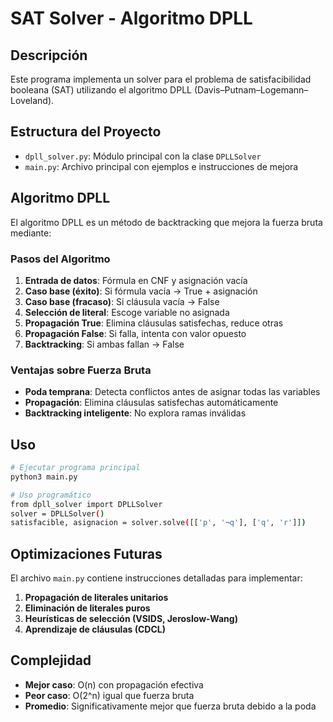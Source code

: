 # SAT Solver - Algoritmo DPLL

## Descripción

Este programa implementa un solver para el problema de satisfacibilidad booleana (SAT) utilizando el algoritmo DPLL (Davis–Putnam–Logemann–Loveland).

## Estructura del Proyecto

- `dpll_solver.py`: Módulo principal con la clase `DPLLSolver`
- `main.py`: Archivo principal con ejemplos e instrucciones de mejora

## Algoritmo DPLL

El algoritmo DPLL es un método de backtracking que mejora la fuerza bruta mediante:

### Pasos del Algoritmo

1. **Entrada de datos**: Fórmula en CNF y asignación vacía
2. **Caso base (éxito)**: Si fórmula vacía → True + asignación
3. **Caso base (fracaso)**: Si cláusula vacía → False
4. **Selección de literal**: Escoge variable no asignada
5. **Propagación True**: Elimina cláusulas satisfechas, reduce otras
6. **Propagación False**: Si falla, intenta con valor opuesto
7. **Backtracking**: Si ambas fallan → False

### Ventajas sobre Fuerza Bruta

- **Poda temprana**: Detecta conflictos antes de asignar todas las variables
- **Propagación**: Elimina cláusulas satisfechas automáticamente
- **Backtracking inteligente**: No explora ramas inválidas

## Uso

```bash
# Ejecutar programa principal
python3 main.py

# Uso programático
from dpll_solver import DPLLSolver
solver = DPLLSolver()
satisfacible, asignacion = solver.solve([['p', '¬q'], ['q', 'r']])
```

## Optimizaciones Futuras

El archivo `main.py` contiene instrucciones detalladas para implementar:

1. **Propagación de literales unitarios**
2. **Eliminación de literales puros**
3. **Heurísticas de selección (VSIDS, Jeroslow-Wang)**
4. **Aprendizaje de cláusulas (CDCL)**

## Complejidad

- **Mejor caso**: O(n) con propagación efectiva
- **Peor caso**: O(2^n) igual que fuerza bruta
- **Promedio**: Significativamente mejor que fuerza bruta debido a la poda

